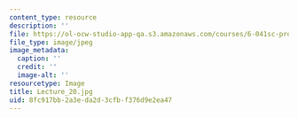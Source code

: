 ```yaml
---
content_type: resource
description: ''
file: https://ol-ocw-studio-app-qa.s3.amazonaws.com/courses/6-041sc-probabilistic-systems-analysis-and-applied-probability-fall-2013/8fc917bb2a3eda2d3cfbf376d9e2ea47_Lecture_20.jpg
file_type: image/jpeg
image_metadata:
  caption: ''
  credit: ''
  image-alt: ''
resourcetype: Image
title: Lecture_20.jpg
uid: 8fc917bb-2a3e-da2d-3cfb-f376d9e2ea47
---
```

